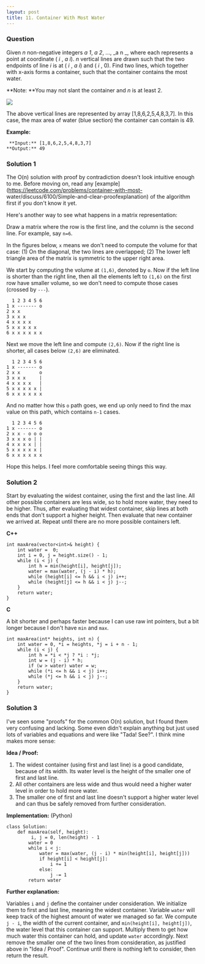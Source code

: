 ```yaml
---
layout: post
title: 11. Container With Most Water
---
```

### Question
Given _n_ non-negative integers _a 1_, _a 2_, ..., _a n _, where each
represents a point at coordinate ( _i_ , _a i_). _n_ vertical lines are drawn
such that the two endpoints of line _i_ is at ( _i_ , _a i_) and ( _i_ , 0).
Find two lines, which together with x-axis forms a container, such that the
container contains the most water.

 **Note:  **You may not slant the container and _n_ is at least 2.



![](https://s3-lc-upload.s3.amazonaws.com/uploads/2018/07/17/question_11.jpg)

The above vertical lines are represented by array [1,8,6,2,5,4,8,3,7]. In this
case, the max area of water (blue section) the container can contain is 49.



 **Example:**

    
    
     **Input:** [1,8,6,2,5,4,8,3,7]
    **Output:** 49

### Solution 1
The O(n) solution with proof by contradiction doesn't look intuitive enough to
me. Before moving on, read any
[example](https://leetcode.com/problems/container-with-most-
water/discuss/6100/Simple-and-clear-proofexplanation) of the algorithm first
if you don't know it yet.

Here's another way to see what happens in a matrix representation:

Draw a matrix where the row is the first line, and the column is the second
line. For example, say `n=6`.

In the figures below, `x` means we don't need to compute the volume for that
case: (1) On the diagonal, the two lines are overlapped; (2) The lower left
triangle area of the matrix is symmetric to the upper right area.

We start by computing the volume at `(1,6)`, denoted by `o`. Now if the left
line is shorter than the right line, then all the elements left to `(1,6)` on
the first row have smaller volume, so we don't need to compute those cases
(crossed by `---`).

    
    
      1 2 3 4 5 6
    1 x ------- o
    2 x x
    3 x x x 
    4 x x x x
    5 x x x x x
    6 x x x x x x
    

Next we move the left line and compute `(2,6)`. Now if the right line is
shorter, all cases below `(2,6)` are eliminated.

    
    
      1 2 3 4 5 6
    1 x ------- o
    2 x x       o
    3 x x x     |
    4 x x x x   |
    5 x x x x x |
    6 x x x x x x
    

And no matter how this `o` path goes, we end up only need to find the max
value on this path, which contains `n-1` cases.

    
    
      1 2 3 4 5 6
    1 x ------- o
    2 x x - o o o
    3 x x x o | |
    4 x x x x | |
    5 x x x x x |
    6 x x x x x x
    

Hope this helps. I feel more comfortable seeing things this way.


### Solution 2
Start by evaluating the widest container, using the first and the last line.
All other possible containers are less wide, so to hold more water, they need
to be higher. Thus, after evaluating that widest container, skip lines at both
ends that don't support a higher height. Then evaluate that new container we
arrived at. Repeat until there are no more possible containers left.

 **C++**

    
    
    int maxArea(vector<int>& height) {
        int water =  0;
        int i = 0, j = height.size() - 1;
        while (i < j) {
            int h = min(height[i], height[j]);
            water = max(water, (j - i) * h);
            while (height[i] <= h && i < j) i++;
            while (height[j] <= h && i < j) j--;
        }
        return water;
    }
    

**C**

A bit shorter and perhaps faster because I can use raw int pointers, but a bit
longer because I don't have `min` and `max`.

    
    
    int maxArea(int* heights, int n) {
        int water = 0, *i = heights, *j = i + n - 1;
        while (i < j) {
            int h = *i < *j ? *i : *j;
            int w = (j - i) * h;
            if (w > water) water = w;
            while (*i <= h && i < j) i++;
            while (*j <= h && i < j) j--;
        }
        return water;
    }


### Solution 3
I've seen some "proofs" for the common O(n) solution, but I found them very
confusing and lacking. Some even didn't explain anything but just used lots of
variables and equations and were like "Tada! See?". I think mine makes more
sense:

 **Idea / Proof:**

  1. The widest container (using first and last line) is a good candidate, because of its width. Its water level is the height of the smaller one of first and last line.
  2. All other containers are less wide and thus would need a higher water level in order to hold more water.
  3. The smaller one of first and last line doesn't support a higher water level and can thus be safely removed from further consideration.

 **Implementation:** (Python)

    
    
    class Solution:
        def maxArea(self, height):
             i, j = 0, len(height) - 1
            water = 0
            while i < j:
                water = max(water, (j - i) * min(height[i], height[j]))
                if height[i] < height[j]:
                    i += 1
                else:
                    j -= 1
            return water
    

**Further explanation:**

Variables `i` and `j` define the container under consideration. We initialize
them to first and last line, meaning the widest container. Variable `water`
will keep track of the highest amount of water we managed so far. We compute
`j - i`, the width of the current container, and `min(height[i], height[j])`,
the water level that this container can support. Multiply them to get how much
water this container can hold, and update `water` accordingly. Next remove the
smaller one of the two lines from consideration, as justified above in "Idea /
Proof". Continue until there is nothing left to consider, then return the
result.




